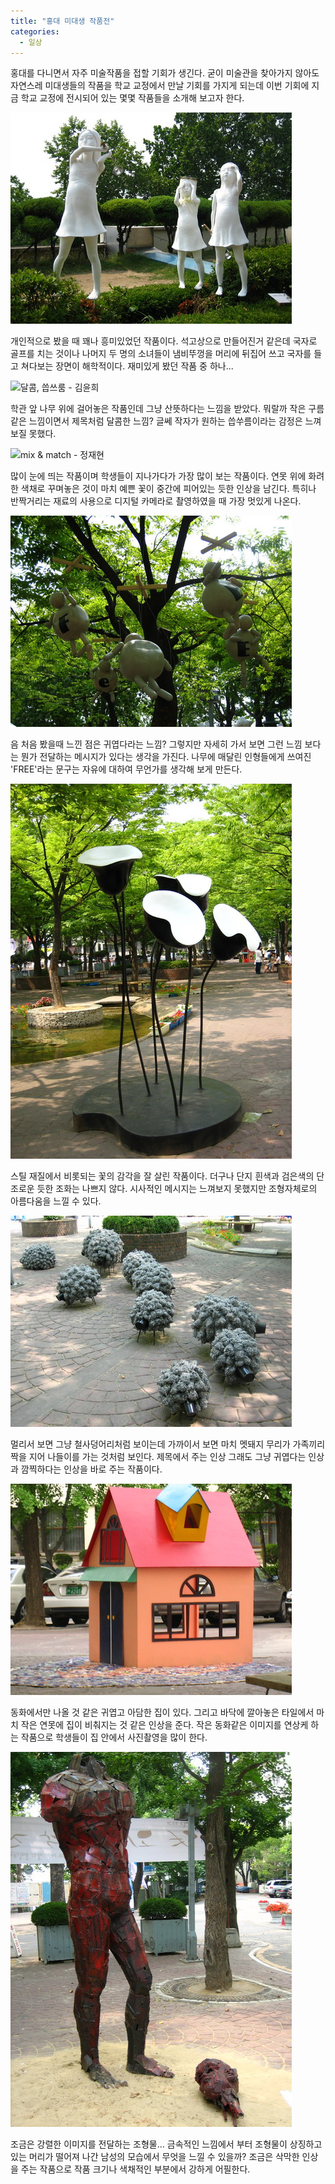 ```yaml
---
title: "홍대 미대생 작품전"
categories:
  - 일상
---
```


홍대를 다니면서 자주 미술작품을 접할 기회가 생긴다. 굳이 미술관을 찾아가지 않아도 자연스레 미대생들의 작품을 학교 교정에서 만날 기회를 가지게 되는데 이번 기회에 지금 학교 교정에 전시되어 있는 몇몇 작품들을 소개해 보고자 한다.  

![소녀들의 필드게임 - 차가애](/assets/images/posts/2005/06/ek200000000091.jpg)

개인적으로 봤을 때 꽤나 흥미있었던 작품이다. 석고상으로 만들어진거 같은데 국자로 골프를 치는 것이나 나머지 두 명의 소녀들이 냄비뚜껑을 머리에 뒤집어 쓰고 국자를 들고 쳐다보는 장면이 해학적이다. 재미있게 봤던 작품 중 하나...  

![달콤, 씁쓰룸 - 김윤희](/assets/images/posts/2005/06/gk200000000082.jpg)

학관 앞 나무 위에 걸어놓은 작품인데 그냥 산뜻하다는 느낌을 받았다. 뭐랄까 작은 구름같은 느낌이면서 제목처럼 달콤한 느낌? 글쎄 작자가 원하는 씁쑤름이라는 감정은 느껴보질 못했다.  

![mix & match - 정재현](/assets/images/posts/2005/06/fk200000000087.jpg)

많이 눈에 띄는 작품이며 학생들이 지나가다가 가장 많이 보는 작품이다. 연못 위에 화려한 색채로 꾸며놓은 것이 마치 예쁜 꽃이 중간에 피어있는 듯한 인상을 남긴다. 특히나 반짝거리는 재료의 사용으로 디지털 카메라로 촬영하였을 때 가장 멋있게 나온다.  

![to be... - 하남경](/assets/images/posts/2005/06/gk200000000083.jpg)

음 처음 봤을때 느낀 점은 귀엽다라는 느낌? 그렇지만 자세히 가서 보면 그런 느낌 보다는 뭔가 전달하는 메시지가 있다는 생각을 가진다. 나무에 매달린 인형들에게 쓰여진 'FREE'라는 문구는 자유에 대하여 무언가를 생각해 보게 만든다.  

![the way - 유효정](/assets/images/posts/2005/06/gk200000000084.jpg)

스틸 재질에서 비롯되는 꽃의 감각을 잘 살린 작품이다. 더구나 단지 흰색과 검은색의 단조로운 듯한 조화는 나쁘지 않다. 시사적인 메시지는 느껴보지 못했지만 조형자체로의 아름다움을 느낄 수 있다.  

![노닐다 - 이은하](/assets/images/posts/2005/06/ek200000000092.jpg)

멀리서 보면 그냥 철사덩어리처럼 보이는데 가까이서 보면 마치 멧돼지 무리가 가족끼리 짝을 지어 나들이를 가는 것처럼 보인다. 제목에서 주는 인상 그래도 그냥 귀엽다는 인상과 깜찍하다는 인상을 바로 주는 작품이다.  

![濟 - 박정화](/assets/images/posts/2005/06/gk200000000085.jpg)

동화에서만 나올 것 같은 귀엽고 아담한 집이 있다. 그리고 바닥에 깔아놓은 타일에서 마치 작은 연못에 집이 비춰지는 것 같은 인상을 준다. 작은 동화같은 이미지를 연상케 하는 작품으로 학생들이 집 안에서 사진촬영을 많이 한다.  

![미상 - 작자미상](/assets/images/posts/2005/06/fk200000000088.jpg)

조금은 강렬한 이미지를 전달하는 조형물... 금속적인 느낌에서 부터 조형물이 상징하고 있는 머리가 떨어져 나간 남성의 모습에서 무엇을 느낄 수 있을까? 조금은 삭막한 인상을 주는 작품으로 작품 크기나 색채적인 부분에서 강하게 어필한다.
